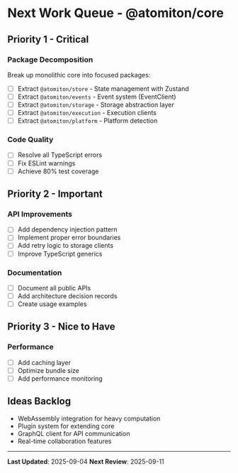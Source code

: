 # Next Work Queue - @atomiton/core

## Priority 1 - Critical

### Package Decomposition

Break up monolithic core into focused packages:

- [ ] Extract `@atomiton/store` - State management with Zustand
- [ ] Extract `@atomiton/events` - Event system (EventClient)
- [ ] Extract `@atomiton/storage` - Storage abstraction layer
- [ ] Extract `@atomiton/execution` - Execution clients
- [ ] Extract `@atomiton/platform` - Platform detection

### Code Quality

- [ ] Resolve all TypeScript errors
- [ ] Fix ESLint warnings
- [ ] Achieve 80% test coverage

## Priority 2 - Important

### API Improvements

- [ ] Add dependency injection pattern
- [ ] Implement proper error boundaries
- [ ] Add retry logic to storage clients
- [ ] Improve TypeScript generics

### Documentation

- [ ] Document all public APIs
- [ ] Add architecture decision records
- [ ] Create usage examples

## Priority 3 - Nice to Have

### Performance

- [ ] Add caching layer
- [ ] Optimize bundle size
- [ ] Add performance monitoring

## Ideas Backlog

- WebAssembly integration for heavy computation
- Plugin system for extending core
- GraphQL client for API communication
- Real-time collaboration features

---

**Last Updated**: 2025-09-04
**Next Review**: 2025-09-11
